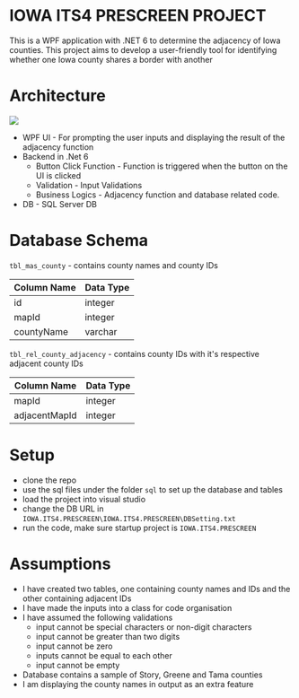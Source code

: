 # IOWA ITS4 PRESCREEN PROJECT

This is a WPF application with .NET 6 to determine the adjacency of Iowa counties. This project aims to develop a user-friendly tool for identifying whether one Iowa county shares a border with another

# Architecture

<img src = "https://i.imgur.com/4SymcZb.png"/>


- WPF UI - For prompting the user inputs and displaying the result of the adjacency function
- Backend in .Net 6
  * Button Click Function - Function is triggered when the button on the UI is clicked
  * Validation - Input Validations
  *  Business Logics - Adjacency function and database related code.
- DB - SQL Server DB

# Database Schema

`tbl_mas_county` - contains county names and county IDs

| Column Name  | Data Type |
| ------------- | ------------- |
| id  |  integer  |
| mapId  | integer  |
| countyName | varchar |

`tbl_rel_county_adjacency` - contains county IDs with it's respective adjacent county IDs

| Column Name  | Data Type |
| ------------- | ------------- |
| mapId  |  integer  |
| adjacentMapId  | integer  |

# Setup

- clone the repo
- use the sql files under the folder `sql` to set up the database and tables
- load the project into visual studio
- change the DB URL in `IOWA.ITS4.PRESCREEN\IOWA.ITS4.PRESCREEN\DBSetting.txt`
- run the code, make sure startup project is `IOWA.ITS4.PRESCREEN`


# Assumptions

- I have created two tables, one containing county names and IDs and the other containing adjacent IDs
- I have made the inputs into a class for code organisation
- I have assumed the following validations
  - input cannot be special characters or non-digit characters
  - input cannot be greater than two digits
  - input cannot be zero
  - inputs cannot be equal to each other
  - input cannot be empty
- Database contains a sample of Story, Greene and Tama counties
- I am displaying the county names in output as an extra feature

